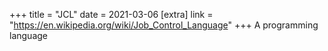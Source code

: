 +++
title = "JCL"
date = 2021-03-06
[extra]
link = "https://en.wikipedia.org/wiki/Job_Control_Language"
+++
A programming language

